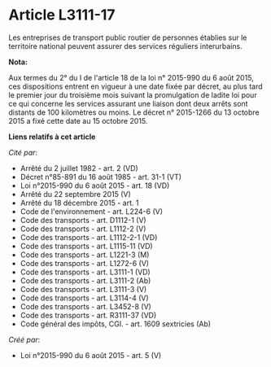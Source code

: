 # Article L3111-17

Les entreprises de transport public routier de personnes établies sur le territoire national peuvent assurer des services
réguliers interurbains.

**Nota:**

Aux termes du 2° du I de l'article 18 de la loi n° 2015-990 du 6 août 2015, ces dispositions entrent en vigueur à une date
fixée par décret, au plus tard le premier jour du troisième mois suivant la promulgation de ladite loi pour ce qui concerne
les services assurant une liaison dont deux arrêts sont distants de 100 kilomètres ou moins. Le décret n° 2015-1266 du 13
octobre 2015 a fixé cette date au 15 octobre 2015.

**Liens relatifs à cet article**

_Cité par_:

  - Arrêté du 2 juillet 1982 - art. 2 (VD)
  - Décret n°85-891 du 16 août 1985 - art. 31-1 (VT)
  - Loi n°2015-990 du 6 août 2015 - art. 18 (VD)
  - Arrêté du 22 septembre 2015 (V)
  - Arrêté du 18 décembre 2015 - art. 1
  - Code de l'environnement - art. L224-6 (V)
  - Code des transports - art. D1112-1 (V)
  - Code des transports - art. L1112-2 (V)
  - Code des transports - art. L1112-2-1 (VD)
  - Code des transports - art. L1115-11 (VD)
  - Code des transports - art. L1221-3 (M)
  - Code des transports - art. L1272-6 (V)
  - Code des transports - art. L3111-1 (VD)
  - Code des transports - art. L3111-2 (Ab)
  - Code des transports - art. L3111-3 (V)
  - Code des transports - art. L3114-4 (V)
  - Code des transports - art. L3452-8 (V)
  - Code des transports - art. R3111-37 (VD)
  - Code général des impôts, CGI. - art. 1609 sextricies (Ab)

_Créé par_:

  - Loi n°2015-990 du 6 août 2015 - art. 5 (V)
